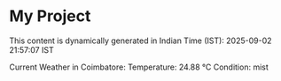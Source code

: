 # My Project

This content is dynamically generated in Indian Time (IST): 2025-09-02 21:57:07 IST


Current Weather in Coimbatore:
Temperature: 24.88 °C
Condition: mist
